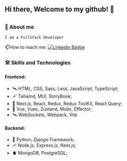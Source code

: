 ## Hi there, Welcome to my github! 🤤
######
### 📑 About me
    I am a FullStack Developer
:mailbox:How to reach me: [![Linkedin Badge](https://img.shields.io/badge/-telegram-blue)](@itsdimaamidsti)
### :hammer_and_wrench: Skills and Technologies
#### Frontend:
- 🛰️ HTML, CSS, Sass, Less, JavaScript, TypeScript;
- 🩹 Tailwind, MUI, StoryBook;
- 🐡 Next.js, React, Redux, Redux ToolKit, React Query;
- 🥬 Vue, Vuex, Zustand, Mobx, Effector;
- 🛰️ WebSockets, Webpack, Vite 

#### Backend:
- 🧮 Python, Django Framework;  
- 🩹 Node.js, Express.js, Nest.js;
- 🫀 MongoDB, PostgreSQL;  

